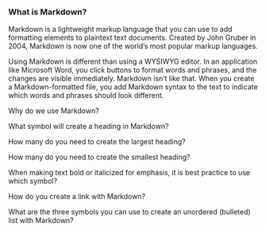 ### What is Markdown?

Markdown is a lightweight markup language that you can use to add formatting elements to plaintext text documents. Created by John Gruber in 2004, Markdown is now one of the world’s most popular markup languages.

Using Markdown is different than using a WYSIWYG editor. In an application like Microsoft Word, you click buttons to format words and phrases, and the changes are visible immediately. Markdown isn’t like that. When you create a Markdown-formatted file, you add Markdown syntax to the text to indicate which words and phrases should look different.

Why do we use Markdown?

What symbol will create a heading in Markdown?

How many do you need to create the largest heading?

How many do you need to create the smallest heading?

When making text bold or italicized for emphasis, it is best practice to use which symbol?

How do you create a link with Markdown?

What are the three symbols you can use to create an unordered (bulleted) list with Markdown?
